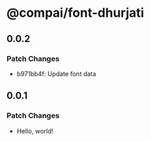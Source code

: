 # @compai/font-dhurjati

## 0.0.2

### Patch Changes

- b971bb4f: Update font data

## 0.0.1

### Patch Changes

- Hello, world!
